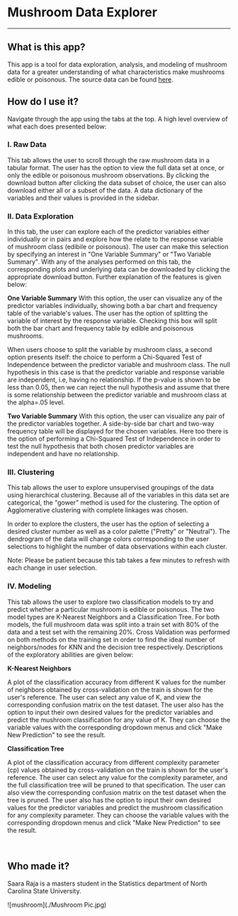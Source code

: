 # Mushroom Data Explorer
***

## What is this app?

This app is a tool for data exploration, analysis, and modeling of mushroom data for a greater understanding of what characteristics make mushrooms edible or poisonous.  The source data can be found [here](https://www.kaggle.com/uciml/mushroom-classification/data#).

## How do I use it?

Navigate through the app using the tabs at the top. A high level overview of what each does presented below:

### I. Raw Data

This tab allows the user to scroll through the raw mushroom data in a tabular format.  The user has the option to view the full data set at once, or only the edible or poisonous mushroom observations.  By clicking the download button after clicking the data subset of choice, the user can also download either all or a subset of the data.  A data dictionary of the variables and their values is provided in the sidebar.

### II. Data Exploration

In this tab, the user can explore each of the predictor variables either individually or in pairs and explore how the relate to the response variable of mushroom class (edibile or poisonous).  The user can make this selection by specifying an interest in "One Variable Summary" or "Two Variable Summary".  With any of the analyses performed on this tab, the corresponding plots and underlying data can be downloaded by clicking the appropriate download button.  Further explanation of the features is given below:

**One Variable Summary**
With this option, the user can visualize any of the predictor variables individually, showing both a bar chart and frequency table of the variable's values.  The user has the option of splitting the variable of interest by the response variable.  Checking this box will split both the bar chart and frequency table by edible and poisonous mushrooms.

When users choose to split the variable by mushroom class, a second option presents itself: the choice to perform a Chi-Squared Test of Independence between the predictor variable and mushroom class.  The null hypothesis in this case is that the predictor variable and response variable are independent, i.e, having no relationship.  If the p-value is shown to be less than 0.05, then we can reject the null hypothesis and assume that there is some relationship between the predictor variable and mushroom class at the alpha=.05 level.

**Two Variable Summary**
With this option, the user can visualize any pair of the predictor variables together.  A side-by-side bar chart and two-way frequency table will be displayed for the chosen variables.  Here too there is the option of performing a Chi-Squared Test of Independence in order to test the null hypothesis that both chosen predictor variables are independent and have no relationship.

### III. Clustering
This tab allows the user to explore unsupervised groupings of the data using hierarchical clustering.  Because all of the variables in this data set are categorical, the "gower" method is used for the clustering.  The option of Agglomerative clustering with complete linkages was chosen.

In order to explore the clusters, the user has the option of selecting a desired cluster number as well as a color palette ("Pretty" or "Neutral").  The dendrogram of the data will change colors corresponding to the user selections to highlight the number of data observations within each cluster.

Note: Please be patient because this tab takes a few minutes to refresh with each change in user selection.

### IV. Modeling

This tab allows the user to explore two classification models to try and predict whether a particular mushroom is edible or poisonous. The two model types are K-Nearest Neighbors and a Classification Tree.  For both models, the full mushroom data was split into a train set with 80% of the data and a test set with the remaining 20%.  Cross Validation was performed on both methods on the training set in order to find the ideal number of neighbors/nodes for KNN and the decision tree respectively.  Descriptions of the exploratory abilities are given below:

**K-Nearest Neighbors**  

A plot of the classification accuracy from different K values for the number of neighbors obtained by cross-validation on the train is shown for the user's reference.  The user can select any value of K, and view the corresponding confusion matrix on the test dataset.  The user also has the option to input their own desired values for the predictor variables and predict the mushroom classification for any value of K.  They can choose the variable values with the corresponding dropdown menus and click "Make New Prediction" to see the result.

**Classification Tree**  

A plot of the classification accuracy from different complexity parameter (cp) values obtained by cross-validation on the train is shown for the user's reference.  The user can select any value for the complexity parameter, and the full classification tree will be pruned to that specification.  The user can also view the corresponding confusion matrix on the test dataset when the tree is pruned.  The user also has the option to input their own desired values for the predictor variables and predict the mushroom classification for any complexity parameter.  They can choose the variable values with the corresponding dropdown menus and click "Make New Prediction" to see the result.

<br>

## Who made it?

Saara Raja is a masters student in the Statistics department of North Carolina State University.

![mushroom](./Mushroom Pic.jpg)
